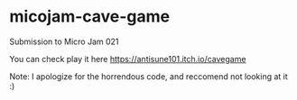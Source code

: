 # micojam-cave-game
Submission to Micro Jam 021

You can check play it here https://antisune101.itch.io/cavegame

Note: I apologize for the horrendous code, and reccomend not looking at it :)
